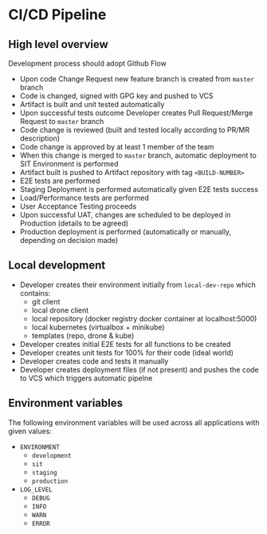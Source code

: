# CI/CD Pipeline

## High level overview

Development process should adopt Github Flow

- Upon code Change Request new feature branch is created from `master` branch
- Code is changed, signed with GPG key and pushed to VCS
- Artifact is built and unit tested automatically
- Upon successful tests outcome Developer creates Pull Request/Merge Request to `master` branch
- Code change is reviewed (built and tested locally according to PR/MR description)
- Code change is approved by at least 1 member of the team
- When this change is merged to `master` branch, automatic deployment to SIT Environment is performed
- Artifact built is pushed to Artifact repository with tag `<BUILD-NUMBER>`
- E2E tests are performed
- Staging Deployment is performed automatically given E2E tests success
- Load/Performance tests are performed
- User Acceptance Testing proceeds
- Upon successful UAT, changes are scheduled to be deployed in Production (details to be agreed)
- Production deployment is performed (automatically or manually, depending on decision made)

## Local development

- Developer creates their environment initially from `local-dev-repo` which contains:
  - git client
  - local drone client
  - local repository (docker registry docker container at localhost:5000)
  - local kubernetes (virtualbox + minikube)
  - templates (repo, drone & kube)
- Developer creates initial E2E tests for all functions to be created
- Developer creates unit tests for 100% for their code (ideal world)
- Developer creates code and tests it manually
- Developer creates deployment files (if not present) and pushes the code to VCS which triggers automatic pipelne

## Environment variables

The following environment variables will be used across all applications with given values:

- `ENVIRONMENT`
  - `development`
  - `sit`
  - `staging`
  - `production`
- `LOG_LEVEL`
  - `DEBUG`
  - `INFO`
  - `WARN`
  - `ERROR`

